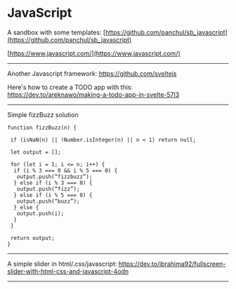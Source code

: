 # JavaScript

A sandbox with some templates:
[https://github.com/panchul/sb_javascript](https://github.com/panchul/sb_javascript)

[https://www.javascript.com/](https://www.javascript.com/)

---

Another Javascript framework:
https://github.com/sveltejs

Here's how to create a TODO app with this:
https://dev.to/areknawo/making-a-todo-app-in-svelte-57l3

---

Simple fizzBuzz solution

    function fizzBuzz(n) {
    
     if (isNaN(n) || !Number.isInteger(n) || n < 1) return null;
    
     let output = [];
    
     for (let i = 1; i <= n; i++) {
      if (i % 3 === 0 && i % 5 === 0) {
       output.push(“fizzbuzz”);
      } else if (i % 3 === 0) {
       output.push(“fizz”);
      } else if (i % 5 === 0) {
       output.push(“buzz”);
      } else {
       output.push(i);
      }
     }
     
     return output;
    }

---

A simple slider in html/.css/javascript:
https://dev.to/ibrahima92/fullscreen-slider-with-html-css-and-javascript-4odn

---